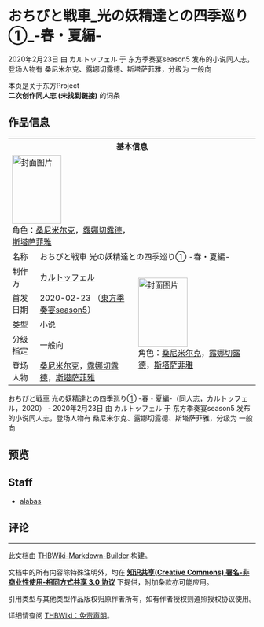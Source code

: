 # おちびと戦車_光の妖精達との四季巡り①_-春・夏編-

<!-- source html: G:\repos\THBWiki-Markdown-Builder\THBWikiMarkdown\Temp\main\9\9e\ns0%3A%E3%81%8A%E3%81%A1%E3%81%B3%E3%81%A8%E6%88%A6%E8%BB%8A_%E5%85%89%E3%81%AE%E5%A6%96%E7%B2%BE%E9%81%94%E3%81%A8%E3%81%AE%E5%9B%9B%E5%AD%A3%E5%B7%A1%E3%82%8A%E2%91%A0_-%E6%98%A5%E3%83%BB%E5%A4%8F%E7%B7%A8-.html -->

2020年2月23日 由 カルトッフェル 于 东方季奏宴season5 发布的小说同人志，登场人物有 桑尼米尔克、露娜切露德、斯塔萨菲雅，分级为 一般向

本页是关于东方Project  
 **二次创作同人志 (未找到链接)** 的词条
## 作品信息

<table><tbody><tr><th colspan="3">基本信息</th></tr><tr><td class="cover-artwork-mobile" colspan="2"><a href="./文件-おちびと戦車_光の妖精達との四季巡り①_-春・夏編-封面.jpg.md" class="image" title="封面图片"><img alt="封面图片" src="https://upload.thwiki.cc/thumb/4/4f/%E3%81%8A%E3%81%A1%E3%81%B3%E3%81%A8%E6%88%A6%E8%BB%8A_%E5%85%89%E3%81%AE%E5%A6%96%E7%B2%BE%E9%81%94%E3%81%A8%E3%81%AE%E5%9B%9B%E5%AD%A3%E5%B7%A1%E3%82%8A%E2%91%A0_-%E6%98%A5%E3%83%BB%E5%A4%8F%E7%B7%A8-%E5%B0%81%E9%9D%A2.jpg/100px-%E3%81%8A%E3%81%A1%E3%81%B3%E3%81%A8%E6%88%A6%E8%BB%8A_%E5%85%89%E3%81%AE%E5%A6%96%E7%B2%BE%E9%81%94%E3%81%A8%E3%81%AE%E5%9B%9B%E5%AD%A3%E5%B7%A1%E3%82%8A%E2%91%A0_-%E6%98%A5%E3%83%BB%E5%A4%8F%E7%B7%A8-%E5%B0%81%E9%9D%A2.jpg" decoding="async" loading="lazy" width="100" height="140" srcset="https://upload.thwiki.cc/thumb/4/4f/%E3%81%8A%E3%81%A1%E3%81%B3%E3%81%A8%E6%88%A6%E8%BB%8A_%E5%85%89%E3%81%AE%E5%A6%96%E7%B2%BE%E9%81%94%E3%81%A8%E3%81%AE%E5%9B%9B%E5%AD%A3%E5%B7%A1%E3%82%8A%E2%91%A0_-%E6%98%A5%E3%83%BB%E5%A4%8F%E7%B7%A8-%E5%B0%81%E9%9D%A2.jpg/150px-%E3%81%8A%E3%81%A1%E3%81%B3%E3%81%A8%E6%88%A6%E8%BB%8A_%E5%85%89%E3%81%AE%E5%A6%96%E7%B2%BE%E9%81%94%E3%81%A8%E3%81%AE%E5%9B%9B%E5%AD%A3%E5%B7%A1%E3%82%8A%E2%91%A0_-%E6%98%A5%E3%83%BB%E5%A4%8F%E7%B7%A8-%E5%B0%81%E9%9D%A2.jpg 1.5x, https://upload.thwiki.cc/thumb/4/4f/%E3%81%8A%E3%81%A1%E3%81%B3%E3%81%A8%E6%88%A6%E8%BB%8A_%E5%85%89%E3%81%AE%E5%A6%96%E7%B2%BE%E9%81%94%E3%81%A8%E3%81%AE%E5%9B%9B%E5%AD%A3%E5%B7%A1%E3%82%8A%E2%91%A0_-%E6%98%A5%E3%83%BB%E5%A4%8F%E7%B7%A8-%E5%B0%81%E9%9D%A2.jpg/200px-%E3%81%8A%E3%81%A1%E3%81%B3%E3%81%A8%E6%88%A6%E8%BB%8A_%E5%85%89%E3%81%AE%E5%A6%96%E7%B2%BE%E9%81%94%E3%81%A8%E3%81%AE%E5%9B%9B%E5%AD%A3%E5%B7%A1%E3%82%8A%E2%91%A0_-%E6%98%A5%E3%83%BB%E5%A4%8F%E7%B7%A8-%E5%B0%81%E9%9D%A2.jpg 2x" data-file-width="1061" data-file-height="1488"></a><div class="cover-char">角色：<a href="./桑尼米尔克.md" title="桑尼米尔克">桑尼米尔克</a>，<a href="./露娜切露德.md" title="露娜切露德">露娜切露德</a>，<a href="./斯塔萨菲雅.md" title="斯塔萨菲雅">斯塔萨菲雅</a></div></td>
</tr><tr><td class="label">名称</td><td colspan="2"> おちびと戦車 光の妖精達との四季巡り① -春・夏編- </td></tr><tr><td class="label">制作方</td><td><a href="./カルトッフェル.md" title="カルトッフェル">カルトッフェル</a></td><td class="cover-artwork" rowspan="5" style="min-width:140px;"><a href="./文件-おちびと戦車_光の妖精達との四季巡り①_-春・夏編-封面.jpg.md" class="image" title="封面图片"><img alt="封面图片" src="https://upload.thwiki.cc/thumb/4/4f/%E3%81%8A%E3%81%A1%E3%81%B3%E3%81%A8%E6%88%A6%E8%BB%8A_%E5%85%89%E3%81%AE%E5%A6%96%E7%B2%BE%E9%81%94%E3%81%A8%E3%81%AE%E5%9B%9B%E5%AD%A3%E5%B7%A1%E3%82%8A%E2%91%A0_-%E6%98%A5%E3%83%BB%E5%A4%8F%E7%B7%A8-%E5%B0%81%E9%9D%A2.jpg/100px-%E3%81%8A%E3%81%A1%E3%81%B3%E3%81%A8%E6%88%A6%E8%BB%8A_%E5%85%89%E3%81%AE%E5%A6%96%E7%B2%BE%E9%81%94%E3%81%A8%E3%81%AE%E5%9B%9B%E5%AD%A3%E5%B7%A1%E3%82%8A%E2%91%A0_-%E6%98%A5%E3%83%BB%E5%A4%8F%E7%B7%A8-%E5%B0%81%E9%9D%A2.jpg" decoding="async" loading="lazy" width="100" height="140" srcset="https://upload.thwiki.cc/thumb/4/4f/%E3%81%8A%E3%81%A1%E3%81%B3%E3%81%A8%E6%88%A6%E8%BB%8A_%E5%85%89%E3%81%AE%E5%A6%96%E7%B2%BE%E9%81%94%E3%81%A8%E3%81%AE%E5%9B%9B%E5%AD%A3%E5%B7%A1%E3%82%8A%E2%91%A0_-%E6%98%A5%E3%83%BB%E5%A4%8F%E7%B7%A8-%E5%B0%81%E9%9D%A2.jpg/150px-%E3%81%8A%E3%81%A1%E3%81%B3%E3%81%A8%E6%88%A6%E8%BB%8A_%E5%85%89%E3%81%AE%E5%A6%96%E7%B2%BE%E9%81%94%E3%81%A8%E3%81%AE%E5%9B%9B%E5%AD%A3%E5%B7%A1%E3%82%8A%E2%91%A0_-%E6%98%A5%E3%83%BB%E5%A4%8F%E7%B7%A8-%E5%B0%81%E9%9D%A2.jpg 1.5x, https://upload.thwiki.cc/thumb/4/4f/%E3%81%8A%E3%81%A1%E3%81%B3%E3%81%A8%E6%88%A6%E8%BB%8A_%E5%85%89%E3%81%AE%E5%A6%96%E7%B2%BE%E9%81%94%E3%81%A8%E3%81%AE%E5%9B%9B%E5%AD%A3%E5%B7%A1%E3%82%8A%E2%91%A0_-%E6%98%A5%E3%83%BB%E5%A4%8F%E7%B7%A8-%E5%B0%81%E9%9D%A2.jpg/200px-%E3%81%8A%E3%81%A1%E3%81%B3%E3%81%A8%E6%88%A6%E8%BB%8A_%E5%85%89%E3%81%AE%E5%A6%96%E7%B2%BE%E9%81%94%E3%81%A8%E3%81%AE%E5%9B%9B%E5%AD%A3%E5%B7%A1%E3%82%8A%E2%91%A0_-%E6%98%A5%E3%83%BB%E5%A4%8F%E7%B7%A8-%E5%B0%81%E9%9D%A2.jpg 2x" data-file-width="1061" data-file-height="1488"></a><div class="cover-char">角色：<a href="./桑尼米尔克.md" title="桑尼米尔克">桑尼米尔克</a>，<a href="./露娜切露德.md" title="露娜切露德">露娜切露德</a>，<a href="./斯塔萨菲雅.md" title="斯塔萨菲雅">斯塔萨菲雅</a></div></td>
</tr><tr><td class="label">首发日期</td><td>2020-02-23&#160;（<a href="/展会作品列表?e=%E4%B8%9C%E6%96%B9%E5%AD%A3%E5%A5%8F%E5%AE%B4%23season5">東方季奏宴season5</a>）</td></tr><tr><td class="label">类型</td><td>小说</td></tr><tr><td class="label">分级指定</td><td>一般向</td></tr><tr><td class="label">登场人物</td><td><a href="./桑尼米尔克.md" title="桑尼米尔克">桑尼米尔克</a>，<a href="./露娜切露德.md" title="露娜切露德">露娜切露德</a>，<a href="./斯塔萨菲雅.md" title="斯塔萨菲雅">斯塔萨菲雅</a></td></tr></tbody></table>

おちびと戦車 光の妖精達との四季巡り① -春・夏編-（同人志，カルトッフェル，2020） - 2020年2月23日 由 カルトッフェル 于 东方季奏宴season5 发布的小说同人志，登场人物有 桑尼米尔克、露娜切露德、斯塔萨菲雅，分级为 一般向
## 预览
## Staff
- [alabas](./alabas.md)

## 评论




---

此文档由 [THBWiki-Markdown-Builder](https://github.com/Delsin-Yu/THBWiki-Markdown-Builder) 构建。

文档中的所有内容除特殊注明外，均在 [**知识共享(Creative Commons) 署名-非商业性使用-相同方式共享 3.0 协议**](https://creativecommons.org/licenses/by-sa/3.0/deed.zh-hans) 下提供，附加条款亦可能应用。

引用类型与其他类型作品版权归原作者所有，如有作者授权则遵照授权协议使用。

详细请查阅 [THBWiki：免责声明](https://thbwiki.cc/THBWiki:%E5%85%8D%E8%B4%A3%E5%A3%B0%E6%98%8E)。

